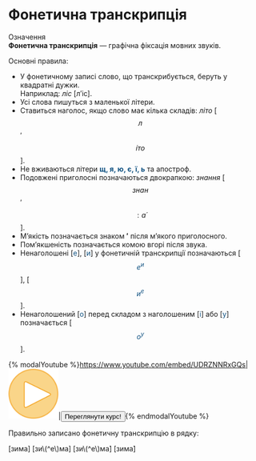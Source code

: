 # Фонетична транскрипція

<div class="eoz-wrap">
<span class="eoz">Означення</span>
<div class="eoz-text">
<b>Фонетична транскрипцiя</b> — графiчна фiксацiя мовних звукiв.
</div>
</div>


Основнi правила:
* У фонетичному записi слово, що транскрибується, беруть у квадратнi дужки.<br/>Наприклад: *лiс* [л′iс].
* Усi слова пишуться з маленької лiтери.
* Ставиться наголос, якщо слово має кiлька складiв: *лiто* [$$л$$′$$\acute{і}то$$].
* Не вживаються лiтери <b><font color="#0F5181">щ, я, ю, є, ї, ь</font></b> та апостроф.
* Подовженi приголоснi позначаються двокрапкою: *знання* [$$знан$$′$$:\acute{а}$$].
* М’якiсть позначається знаком <b>′</b> пiсля м’якого приголосного.
* Пом’якшенiсть позначається комою вгорi пiсля звука.
* Ненаголошенi [<font color="#0F5181">е</font>], [<font color="#0F5181">и</font>] у фонетичнiй транскрипцiї позначаються
[<font color="#0F5181">$$е^и$$</font>], [<font color="#0F5181">$$и^e$$</font>].
* Ненаголошений [<font color="#0F5181">о</font>] перед складом з наголошеним [<font color="#0F5181">i</font>] або [<font color="#0F5181">у</font>] позначається [<font color="#0F5181">$$о^у$$</font>].



{% modalYoutube %}https://www.youtube.com/embed/UDRZNNRxGQs|<img class="shake" src="../images/Oval 1.png" width="100"/>|<a href="https://study.ed-era.com/courses/EdEra/U101/u101/about"><button class="but">Переглянути курс!</button></a>{% endmodalYoutube %} 



<quiz correctLabel="correct" incorrectLabel="incorrect" checkLabel="check">
    <question text="">
        <p>Правильно записано фонетичну транскрипцію в рядку:</p>
        <answer>[зима]</answer>
        <answer>[зи\(^е\)ма]</answer>
        <answer correct> [зи\(^е\)ма́]</answer>
        <answer>[зима́]</answer>
    </question>
</quiz>
